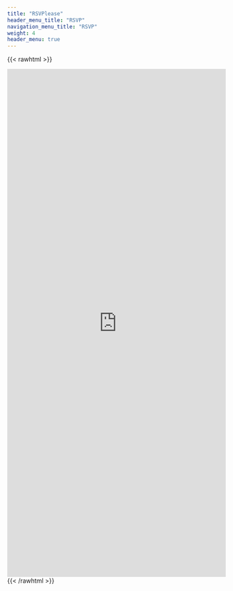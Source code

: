 ```yaml
---
title: "RSVPlease"
header_menu_title: "RSVP"
navigation_menu_title: "RSVP"
weight: 4
header_menu: true
---
```


{{< rawhtml >}}
<iframe src="https://docs.google.com/forms/d/e/1FAIpQLScHZnUFSl4aMmorQWvPGwcjztMcNejhqC8fQgaJuNleSDZe-A/viewform?embedded=true" width="100%" height="1169" frameborder="0" marginheight="0" marginwidth="0">Loading…</iframe>
{{< /rawhtml >}}
